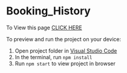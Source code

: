 
  # Booking_History

To View this page <a href="https://demo-bh-rupesh6565.vercel.app/">CLICK HERE</a>

  To preview and run the project on your device:
  1) Open project folder in <a href="https://code.visualstudio.com/download">Visual Studio Code</a>
  2) In the terminal, run `npm install`
  3) Run `npm start` to view project in browser
  

